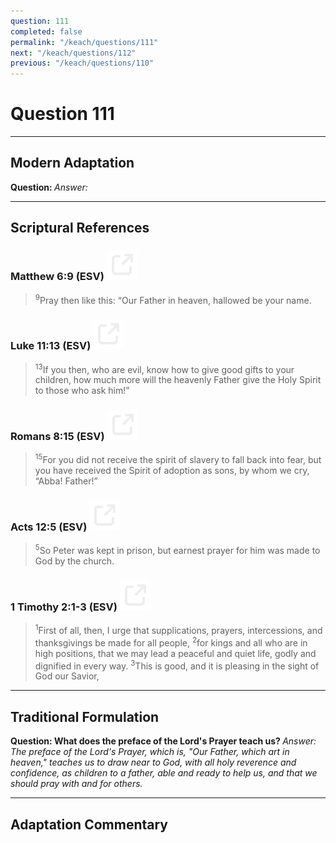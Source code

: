 ```yaml
---
question: 111
completed: false
permalink: "/keach/questions/111"
next: "/keach/questions/112"
previous: "/keach/questions/110"
---
```

# Question 111
---
## Modern Adaptation
<strong>
    Question:
</strong>

<em>
    Answer:
</em>

---
## Scriptural References
### Matthew 6:9 (ESV) <a href="https://biblegateway.com/passage/?search=Matthew+6%3A9&version=ESV"><img src="/assets/svg/link.svg"/></a>
> <sup>9</sup>Pray then like this: “Our Father in heaven, hallowed be your name.

### Luke 11:13 (ESV) <a href="https://biblegateway.com/passage/?search=Luke+11%3A13&version=ESV"><img src="/assets/svg/link.svg"/></a>
> <sup>13</sup>If you then, who are evil, know how to give good gifts to your children, how much more will the heavenly Father give the Holy Spirit to those who ask him!”

### Romans 8:15 (ESV) <a href="https://biblegateway.com/passage/?search=Romans+8%3A15&version=ESV"><img src="/assets/svg/link.svg"/></a>
> <sup>15</sup>For you did not receive the spirit of slavery to fall back into fear, but you have received the Spirit of adoption as sons, by whom we cry, “Abba! Father!”

### Acts 12:5 (ESV) <a href="https://biblegateway.com/passage/?search=Acts+12%3A5&version=ESV"><img src="/assets/svg/link.svg"/></a>
> <sup>5</sup>So Peter was kept in prison, but earnest prayer for him was made to God by the church.

### 1 Timothy 2:1-3 (ESV) <a href="https://biblegateway.com/passage/?search=1+Timothy+2%3A1-3&version=ESV"><img src="/assets/svg/link.svg"/></a>
> <sup>1</sup>First of all, then, I urge that supplications, prayers, intercessions, and thanksgivings be made for all people,
> <sup>2</sup>for kings and all who are in high positions, that we may lead a peaceful and quiet life, godly and dignified in every way.
> <sup>3</sup>This is good, and it is pleasing in the sight of God our Savior,

---
## Traditional Formulation
<strong>
    Question: What does the preface of the Lord's Prayer teach us?
</strong>

<em>
    Answer: The preface of the Lord's Prayer, which is, "Our Father, which art in heaven," teaches us to draw near to God, with all holy reverence and confidence, as children to a father, able and ready to help us, and that we should pray with and for others.
</em>

---
## Adaptation Commentary
